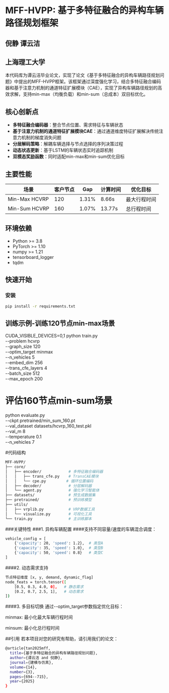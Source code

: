 # MFF-HVPP: 基于多特征融合的异构车辆路径规划框架

##  倪静 谭云洁
##  上海理工大学

本代码库为谭云洁毕业论文，实现了论文《基于多特征融合的异构车辆路径规划问题》中提出的MFF-HVPP框架。该框架通过深度强化学习，结合多特征融合编码器和基于注意力机制的通道特征扩展模块（CAE），实现了异构车辆路径规划的高效求解，支持min-max（均衡负载）和min-sum（总成本）双目标优化。

## 核心创新点
- **多特征融合编码器**：整合节点位置、需求特征与车辆状态
- **基于注意力机制的通道特征扩展模块CAE**：通过通道维度特征扩展解决传统注意力机制的梯度消失问题
- **分层解码策略**：解耦车辆选择与节点选择的序列决策过程
- **动态状态更新**：基于LSTM的车辆状态实时追踪机制
- **双模态奖励函数**：同时适配min-max和min-sum优化目标

## 主要性能
| 场景               | 客户节点 | Gap   | 计算时间 | 优化目标      |
|--------------------|----------|-------|----------|-------------|
| Min-Max HCVRP      | 120      | 1.31% | 8.66s    | 最大行程时间  |
| Min-Sum HCVRP      | 160      | 1.07% | 13.77s   | 总行程时间    |

## 环境依赖
- Python >= 3.8
- PyTorch >= 1.10
- numpy >= 1.21
- tensorboard_logger
- tqdm

## 快速开始
### 安装
```bash
pip install -r requirements.txt
```

## 训练示例-训练120节点min-max场景
CUDA_VISIBLE_DEVICES=0,1 python train.py \
    --problem hcvrp \
    --graph_size 120 \
    --optim_target minmax \
    --n_vehicles 5 \
    --embed_dim 256 \
    --trans_cfe_layers 4 \
    --batch_size 512 \
    --max_epoch 200

# 评估160节点min-sum场景
python evaluate.py \
    --ckpt pretrained/min_sum_160.pt \
    --val_dataset datasets/hcvrp_160_test.pkl \
    --val_m 8 \
    --temperature 0.1 \
    --n_vehicles 7

#代码结构
```bash
MFF-HVPP/
├── core/
│   ├── encoder/            # 多特征融合编码器
│   │   ├── trans_cfe.py    # TransCAE模块
│   │   └── cpe.py         # 循环位置编码
│   ├── decoder/            # 分层解码器
│   └── agent.py            # 强化学习智能体
├── datasets/               # 预生成数据集
├── pretrained/             # 预训练模型
├── utils/
│   ├── vrplib.py           # VRP数据工具
│   └── visualize.py        # 可视化工具
└── train.py                # 主训练脚本
```

###关键特性
###1. 异构车辆配置
####支持不同容量/速度的车辆混合调度：
```bash
vehicle_config = [
    {'capacity': 20, 'speed': 1.2},  # 类型A
    {'capacity': 35, 'speed': 1.0},  # 类型B
    {'capacity': 50, 'speed': 0.8}   # 类型C
]
```
####2. 动态需求支持
```bash
节点特征维度 [x, y, demand, dynamic_flag]
node_feats = torch.tensor([
    [0.5, 0.3, 4.0, 0],   # 静态需求
    [0.2, 0.7, 2.5, 1],   # 动态需求
])
```

####3. 多目标切换
通过--optim_target参数指定优化目标：

minmax: 最小化最大车辆行程时间

minsum: 最小化总行程时间


##引用
若本项目对您的研究有帮助，请引用我们的论文：
```bash
@article{tan2025mff,
  title={基于多特征融合的异构车辆路径规划问题},
  author={谭云洁 and 倪静},
  journal={建模与仿真},
  volume={14},
  number={3},
  pages={694--715},
  year={2025}
}
